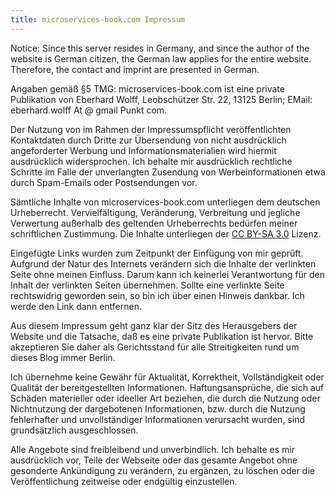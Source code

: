 ```yaml
---
title: microservices-book.com Impressum
---
```


Notice: Since this server resides in Germany, and since the author of
the website is German citizen, the German law applies for the entire
website. Therefore, the contact and imprint are presented in German.

Angaben gemäß §5 TMG: microservices-book.com ist eine private Publikation von
Eberhard Wolff, Leobschützer Str. 22, 13125 Berlin; EMail:
eberhard.wolff At @ gmail Punkt com.

Der Nutzung von im Rahmen der Impressumspflicht veröffentlichten
Kontaktdaten durch Dritte zur Übersendung von nicht ausdrücklich
angeforderter Werbung und Informationsmaterialien wird hiermit
ausdrücklich widersprochen. Ich behalte mir ausdrücklich rechtliche
Schritte im Falle der unverlangten Zusendung von Werbeinformationen
etwa durch Spam-Emails oder Postsendungen vor.

Sämtliche Inhalte von microservices-book.com unterliegen dem deutschen
Urheberrecht. Vervielfältigung, Veränderung, Verbreitung und jegliche
Verwertung außerhalb des geltenden Urheberrechts bedürfen meiner
schriftlichen Zustimmung. Die Inhalte unterliegen der
[CC BY-SA 3.0](https://creativecommons.org/licenses/by-sa/3.0/deed.de) Lizenz.

Eingefügte Links wurden zum Zeitpunkt der Einfügung von mir geprüft.
Aufgrund der Natur des Internets verändern sich die Inhalte der
verlinkten Seite ohne meinen Einfluss. Darum kann ich keinerlei
Verantwortung für den Inhalt der verlinkten Seiten übernehmen. Sollte
eine verlinkte Seite rechtswidrig geworden sein, so bin ich über einen
Hinweis dankbar. Ich werde den Link dann entfernen.

Aus diesem Impressum geht ganz klar der Sitz des Herausgebers der
Website und die Tatsache, daß es eine private Publikation ist hervor.
Bitte akzeptieren Sie daher als Gerichtsstand für alle Streitigkeiten
rund um dieses Blog immer Berlin.

Ich übernehme keine Gewähr für Aktualität, Korrektheit,
Vollständigkeit oder Qualität der bereitgestellten Informationen.
Haftungsansprüche, die sich auf Schäden materieller oder ideeller Art
beziehen, die durch die Nutzung oder Nichtnutzung der dargebotenen
Informationen, bzw. durch die Nutzung fehlerhafter und unvollständiger
Informationen verursacht wurden, sind grundsätzlich
ausgeschlossen.

Alle Angebote sind freibleibend und unverbindlich. Ich behalte es mir
ausdrücklich vor, Teile der Webseite oder das gesamte Angebot ohne
gesonderte Ankündigung zu verändern, zu ergänzen, zu löschen oder die
Veröffentlichung zeitweise oder endgültig einzustellen.

